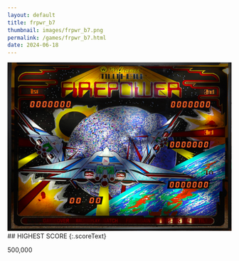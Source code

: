 ```yaml
---
layout: default
title: frpwr_b7
thumbnail: images/frpwr_b7.png
permalink: /games/frpwr_b7.html
date: 2024-06-18
---
```


<img src="../images/frpwr_b7.png" class="gameThumbnail img-fluid mx-auto align-middle">
## HIGHEST SCORE
{:.scoreText}

500,000

